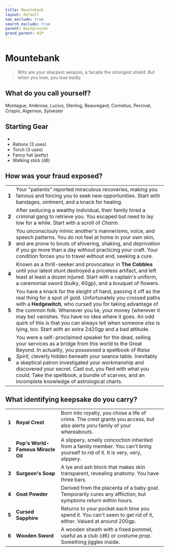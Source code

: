 ```yaml
---
title: Mountebank
layout: default
nav_exclude: true
search_exclude: true
parent: Backgrounds
grand_parent: WIP
---
```


# Mountebank

> Wits are your sharpest weapon, a facade the strongest shield. But when you lose, you lose badly. 

## What do you call yourself?

Montague, Ambrose, Lucius, Sterling, Beauregard, Cornelius, Percival, Crispin, Algernon, Sylvester

## Starting Gear

- 
- Rations (3 uses)
- Torch (3 uses)
- Fancy hat (_petty_)
- Walking stick (d6)

## How was your fraud exposed?

|       |                                                              |
| ----- | ------------------------------------------------------------ |
| **1** | Your "patients" reported miraculous recoveries, making you famous and forcing you to seek new opportunities. Start with bandages, ointment, and a knack for healing. |
| **2** | After seducing a wealthy individual, their family hired a criminal gang to retrieve you. You escaped but need to lay low for a while. Start with a scroll of _Charm_. |
| **3** | You unconsciouly mimic another's mannerisms, voice, and speech patterns. You do not feel at home in your own skin, and are prone to bouts of shivering, shaking, and _deprivation_ if you go more than a day without practicing your craft. Your condition forces you to travel without end, seeking a cure. |
| **4** | Known as a thrill-seeker and provocateur in **The Cobbles** until your latest stunt destroyed a priceless artifact, and left least at least a dozen injured. Start with a captain's uniform, a ceremonial sword (bulky, 60gp), and a bouquet of flowers. |
| **5** | You have a knack for the sleight of hand, passing it off as the real thing for a spot of gold. Unfortunately you crossed paths with a **Hedgewitch**, who cursed you for taking advantage of the common folk. Whenever you lie, your money (wherever it may be) vanishes. You have no idea where it goes. An odd quirk of this is that you can always tell when someone _else_ is lying, too. Start with an extra 2d20gp and a bad attitude. |
| **6** | You were a self-proclaimed speaker for the dead, selling your services as a bridge from this world to the Great Beyond. In actuality, you possessed a spellbook of _Raise Spirit_, cleverly hidden beneath your seance table. Inevitably a skeptical patron investigated your workmanship and discovered your secret. Cast out, you fled with what you could. Take the spellbook, a bundle of scarves, and an incomplete knowledge of astrological charts. |

## What identifying keepsake do you carry?

|       |                                    |                                                              |
| ----- | ---------------------------------- | ------------------------------------------------------------ |
| **1** | **Royal Crest**                    | Born into royalty, you chose a life of crime. The crest grants you access, but also alerts yoru family of your whereabouts. |
| **2** | **Pop's World-Famous Miracle Oil** | A slippery, smelly concoction inherited from a family member. You can't bring yourself to rid of it. It is very, very, slippery. |
| **3** | **Surgeon's Soap**                 | A lye and ash block that makes skin transparent, revealing anatomy. You have three bars. |
| **4** | **Goat Powder**                    | Derived from the placenta of a baby goat.  Temporarily cures any affliction, but symptoms return within hours. |
| **5** | **Cursed Sapphire**                | Returns to your pocket each time you spend it. You can't seem to get rid of it, either. Valued at around 200gp. |
| **6** | **Wooden Sword**                   | A wooden sheath with a fixed pommel, useful as a club (d6) or costume prop. Something jiggles inside. |
